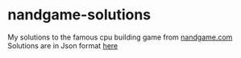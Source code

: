 # nandgame-solutions
My solutions to the famous cpu building game from [nandgame.com](https://nandgame.com)  
Solutions are in Json format [here](./Solutions.json)